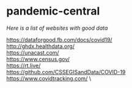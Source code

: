 # pandemic-central

*Here is a list of websites with good data*

https://dataforgood.fb.com/docs/covid19/ \
http://ghdx.healthdata.org/ \
https://unacast.com/ \
https://www.census.gov/ \
https://rt.live/ \
https://github.com/CSSEGISandData/COVID-19 \
https://www.covidtracking.com/ \
